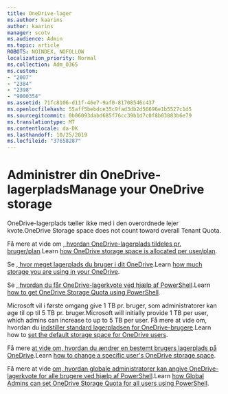 ```yaml
---
title: OneDrive-lager
ms.author: kaarins
author: kaarins
manager: scotv
ms.audience: Admin
ms.topic: article
ROBOTS: NOINDEX, NOFOLLOW
localization_priority: Normal
ms.collection: Adm_O365
ms.custom:
- "2007"
- "2384"
- "2398"
- "9000354"
ms.assetid: 71fc8106-d11f-46e7-9af0-81708546c437
ms.openlocfilehash: 55aff5bebdce35c9fad3db2d56696e1b5527c1d5
ms.sourcegitcommit: 0b06093dabd685f76cc39b1d7c0f8b03883b6e79
ms.translationtype: MT
ms.contentlocale: da-DK
ms.lasthandoff: 10/25/2019
ms.locfileid: "37658287"
---
```

# <a name="manage-your-onedrive-storage"></a><span data-ttu-id="bfd00-102">Administrer din OneDrive-lagerplads</span><span class="sxs-lookup"><span data-stu-id="bfd00-102">Manage your OneDrive storage</span></span>

<span data-ttu-id="bfd00-103">OneDrive-lagerplads tæller ikke med i den overordnede lejer kvote.</span><span class="sxs-lookup"><span data-stu-id="bfd00-103">OneDrive Storage space does not count toward overall Tenant Quota.</span></span> 

<span data-ttu-id="bfd00-104">Få mere at vide om [, hvordan OneDrive-lagerplads tildeles pr. bruger/plan](https://docs.microsoft.com/office365/servicedescriptions/onedrive-for-business-service-description?redirectedfrom=MSDN#storage-space-per-user).</span><span class="sxs-lookup"><span data-stu-id="bfd00-104">Learn [how OneDrive storage space is allocated per user/plan](https://docs.microsoft.com/office365/servicedescriptions/onedrive-for-business-service-description?redirectedfrom=MSDN#storage-space-per-user).</span></span>

<span data-ttu-id="bfd00-105">Se [, hvor meget lagerplads du bruger i dit OneDrive](https://support.office.com/article/manage-your-onedrive-for-business-storage-31519161-059c-4764-b6f8-f5cd29f7fe68).</span><span class="sxs-lookup"><span data-stu-id="bfd00-105">Learn [how much storage you are using in your OneDrive](https://support.office.com/article/manage-your-onedrive-for-business-storage-31519161-059c-4764-b6f8-f5cd29f7fe68).</span></span>

<span data-ttu-id="bfd00-106">Se [, hvordan du får OneDrive-lagerkvote ved hjælp af PowerShell](https://gallery.technet.microsoft.com/scriptcenter/OneDrive-for-Business-0cb45614).</span><span class="sxs-lookup"><span data-stu-id="bfd00-106">Learn [how to get OneDrive Storage Quota using PowerShell](https://gallery.technet.microsoft.com/scriptcenter/OneDrive-for-Business-0cb45614).</span></span>

<span data-ttu-id="bfd00-107">Microsoft vil i første omgang give 1 TB pr. bruger, som administratorer kan øge til op til 5 TB pr. bruger.</span><span class="sxs-lookup"><span data-stu-id="bfd00-107">Microsoft will initially provide 1 TB per user, which admins can increase to up to 5 TB per user.</span></span> <span data-ttu-id="bfd00-108">Få mere at vide om, hvordan du [indstiller standard lagerpladsen for OneDrive-brugere](https://docs.microsoft.com/onedrive/set-default-storage-space).</span><span class="sxs-lookup"><span data-stu-id="bfd00-108">Learn how to [set the default storage space for OneDrive users](https://docs.microsoft.com/onedrive/set-default-storage-space).</span></span>

<span data-ttu-id="bfd00-109">Få mere [at vide om, hvordan du ændrer en bestemt brugers lagerplads på OneDrive](https://docs.microsoft.com/onedrive/change-user-storage).</span><span class="sxs-lookup"><span data-stu-id="bfd00-109">Learn [how to change a specific user's OneDrive storage space](https://docs.microsoft.com/onedrive/change-user-storage).</span></span>

<span data-ttu-id="bfd00-110">Få mere at vide [om, hvordan globale administratorer kan angive OneDrive-lagerkvote for alle brugere ved hjælp af PowerShell](https://gallery.technet.microsoft.com/office/How-to-set-OneDrive-for-8b61365b).</span><span class="sxs-lookup"><span data-stu-id="bfd00-110">Learn [how Global Admins can set OneDrive Storage Quota for all users using PowerShell](https://gallery.technet.microsoft.com/office/How-to-set-OneDrive-for-8b61365b).</span></span>
  